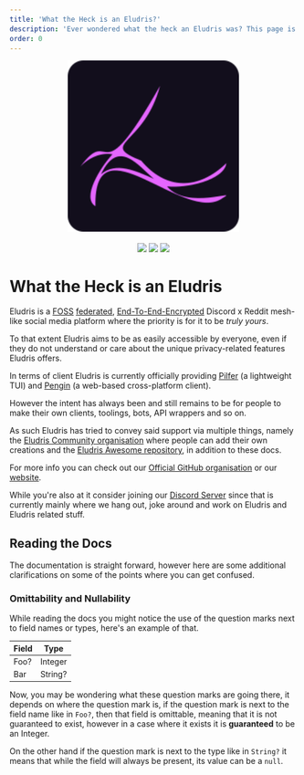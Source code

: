 ```yaml
---
title: 'What the Heck is an Eludris?'
description: 'Ever wondered what the heck an Eludris was? This page is just the thing for you then!'
order: 0
---
```


<div align="center">
  <img width="300em" src="https://github.com/eludris/.github/blob/main/assets/das_ding.svg?raw=true" />
  <br>
  <br>
  <a style="border: unset;" href="https://discord.gg/vV6v2DhWQB"><img src="https://shields.io/discord/980412957060137001?style=for-the-badge&logo=discord&labelColor=363934&label=Discord%20Server&color=363934" /></a>
  <a style="border: unset;" href="https://reddit.com/r/eludris"><img src="https://img.shields.io/static/v1?&label=%20&style=for-the-badge&message=Reddit&logo=reddit&logoColor=ff5700&color=121212&labelColor=121212" /></a>
  <a style="border: unset;" href="https://twitter.com/eludris"><img src="https://img.shields.io/static/v1?&label=%20&style=for-the-badge&message=Twitter&logo=twitter&color=15202b&labelColor=15202b" /></a>
</div>

# What the Heck is an Eludris

Eludris is a [FOSS](https://en.wikipedia.org/wiki/Free_and_open-source_software)
[federated](<https://en.wikipedia.org/wiki/Federation_(information_technology)>),
[End-To-End-Encrypted](https://en.wikipedia.org/wiki/End-to-end_encryption) Discord
x Reddit mesh-like social media platform where the priority is for it to be _truly
yours_.

To that extent Eludris aims to be as easily accessible by everyone, even if they
do not understand or care about the unique privacy-related features Eludris offers.

In terms of client Eludris is currently officially providing [Pilfer](https://github.com/eludris/pilfer)
(a lightweight TUI) and [Pengin](https://github.com/eludris/pengin) (a web-based cross-platform client).

However the intent has always been and still remains to be for people to make their
own clients, toolings, bots, API wrappers and so on.

As such Eludris has tried to convey said support via multiple things, namely the
[Eludris Community organisation](https://github.com/eludris-community) where people
can add their own creations and the [Eludris Awesome repository](https://github.com/eludris/awesome),
in addition to these docs.

For more info you can check out our [Official GitHub organisation](htt[s://github.com/eludris)
or our [website](https://eludris.pages.dev).

While you're also at it consider joining our [Discord Server](https://discord.gg/amMHHjzwb9)
since that is currently mainly where we hang out, joke around and work on Eludris
and Eludris related stuff.

## Reading the Docs

The documentation is straight forward, however here are some additional clarifications
on some of the points where you can get confused.

### Omittability and Nullability

While reading the docs you might notice the use of the question marks next to field
names or types, here's an example of that.

| Field | Type    |
| ----- | ------- |
| Foo?  | Integer |
| Bar   | String? |

Now, you may be wondering what these question marks are going there, it depends
on where the question mark is, if the question mark is next to the field name like
in `Foo?`, then that field is omittable, meaning that it is not guaranteed to exist,
however in a case where it exists it is **guaranteed** to be an Integer.

On the other hand if the question mark is next to the type like in `String?` it means
that while the field will always be present, its value can be a `null`.
